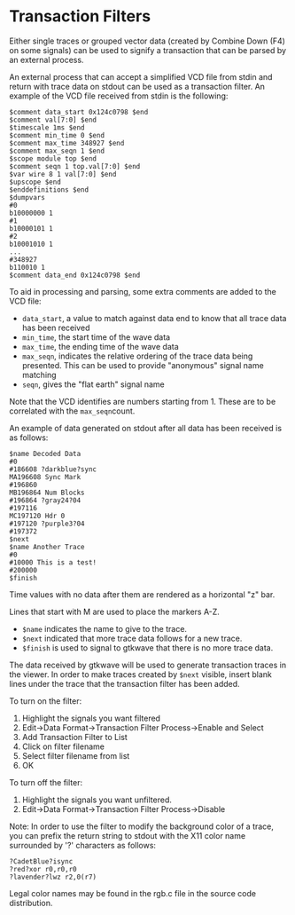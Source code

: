 # Transaction Filters

Either single traces or grouped vector data (created by Combine Down
(F4) on some signals) can be used to signify a transaction that can be
parsed by an external process.

An external process that can accept a simplified VCD file from stdin and
return with trace data on stdout can be used as a transaction filter. An
example of the VCD file received from stdin is the following:

```text
$comment data_start 0x124c0798 $end
$comment val[7:0] $end
$timescale 1ms $end
$comment min_time 0 $end
$comment max_time 348927 $end
$comment max_seqn 1 $end
$scope module top $end
$comment seqn 1 top.val[7:0] $end
$var wire 8 1 val[7:0] $end
$upscope $end
$enddefinitions $end
$dumpvars
#0
b10000000 1
#1
b10000101 1
#2
b10001010 1
...
#348927
b110010 1
$comment data_end 0x124c0798 $end
```

To aid in processing and parsing, some extra comments are added to the
VCD file:

* `data_start`, a value to match against data end to know that all trace
data has been received
* `min_time`, the start time of the wave data
* `max_time`, the ending time of the wave data
* `max_seqn`, indicates the relative ordering of the trace data being
    presented. This can be used to provide "anonymous" signal name matching
* `seqn`, gives the "flat earth" signal name

Note that the VCD identifies are numbers starting from 1. These are to
be correlated with the `max_seqn`count.

An example of data generated on stdout after all data has been received
is as follows:

```text
$name Decoded Data
#0
#186608 ?darkblue?sync
MA196608 Sync Mark
#196860
MB196864 Num Blocks
#196864 ?gray24?04
#197116
MC197120 Hdr 0
#197120 ?purple3?04
#197372
$next
$name Another Trace
#0
#10000 This is a test!
#200000
$finish
```

Time values with no data after them are rendered as a horizontal "z"
bar.

Lines that start with M are used to place the markers A-Z.

* `$name` indicates the name to give to the trace.
* `$next` indicated that more trace data follows for a new trace.
* `$finish` is used to signal to gtkwave that there is no more trace data.

The data received by gtkwave will be used to generate transaction traces
in the viewer. In order to make traces created by `$next` visible, insert
blank lines under the trace that the transaction filter has been added.

To turn on the filter:

1. Highlight the signals you want filtered
1. Edit->Data Format->Transaction Filter Process->Enable and Select
1. Add Transaction Filter to List
1. Click on filter filename
1. Select filter filename from list
1. OK

To turn off the filter:

1. Highlight the signals you want unfiltered.
1. Edit->Data Format->Transaction Filter Process->Disable

Note: In order to use the filter to modify the background color of a
trace, you can prefix the return string to stdout with the X11 color
name surrounded by '?' characters as follows:

```text
?CadetBlue?isync
?red?xor r0,r0,r0
?lavender?lwz r2,0(r7)
```

Legal color names may be found in the rgb.c file in the source code
distribution.
